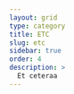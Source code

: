 ```yaml
---
layout: grid
type: category
title: ETC
slug: etc
sidebar: true
order: 4
description: >
  Et ceteraa
---
```

